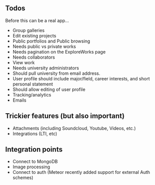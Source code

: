 ## Todos
Before this can be a real app...
- Group galleries
- Edit existing projects
- Public portfolios and Public browsing
- Needs public vs private works
- Needs pagination on the ExploreWorks page
- Needs collaborators
- View work
- Needs university administrators
- Should pull university from email address.
- User profile should include major/field, career interests, and short personal statement
- Should allow editing of user profile
- Tracking/analytics
- Emails

## Trickier features (but also important)
- Attachments (including Soundcloud, Youtube, Videos, etc.)
- Integrations (LTI, etc)

## Integration points
- Connect to MongoDB
- Image processing
- Connect to auth (Meteor recently added support for external Auth schemes)